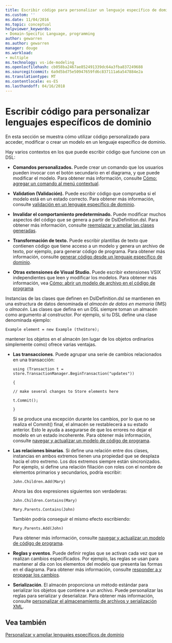```yaml
---
title: Escribir código para personalizar un lenguaje específico de dominio | Documentos de Microsoft
ms.custom: ''
ms.date: 11/04/2016
ms.topic: conceptual
helpviewer_keywords:
- Domain-Specific Language, programming
author: gewarren
ms.author: gewarren
manager: douge
ms.workload:
- multiple
ms.technology: vs-ide-modeling
ms.openlocfilehash: cb058ba2467ae852491339dc64a3fba837249688
ms.sourcegitcommit: 6a9d5bd75e50947659fd6c837111a6a547884e2a
ms.translationtype: MT
ms.contentlocale: es-ES
ms.lasthandoff: 04/16/2018
---
```

# <a name="writing-code-to-customise-a-domain-specific-language"></a>Escribir código para personalizar lenguajes específicos de dominio
En esta sección se muestra cómo utilizar código personalizado para acceder, modificar o crear un modelo en un lenguaje específico de dominio.  
  
 Hay varios contextos en los que puede escribir código que funcione con un DSL:  
  
-   **Comandos personalizados.** Puede crear un comando que los usuarios pueden invocar con el botón secundario en el diagrama, y que puede modificar el modelo. Para obtener más información, consulte [Cómo: agregar un comando al menú contextual](../modeling/how-to-add-a-command-to-the-shortcut-menu.md).  
  
-   **Validation (Validación).** Puede escribir código que comprueba si el modelo está en un estado correcto. Para obtener más información, consulte [validación en un lenguaje específico de dominio](../modeling/validation-in-a-domain-specific-language.md).  
  
-   **Invalidar el comportamiento predeterminado.** Puede modificar muchos aspectos del código que se genera a partir de DslDefinition.dsl. Para obtener más información, consulte [reemplazar y ampliar las clases generadas](../modeling/overriding-and-extending-the-generated-classes.md).  
  
-   **Transformación de texto.** Puede escribir plantillas de texto que contienen código que tiene acceso a un modelo y genera un archivo de texto, por ejemplo, para generar código de programa. Para obtener más información, consulte [generar código desde un lenguaje específico de dominio](../modeling/generating-code-from-a-domain-specific-language.md).  
  
-   **Otras extensiones de Visual Studio.** Puede escribir extensiones VSIX independientes que leen y modificar los modelos. Para obtener más información, vea [Cómo: abrir un modelo de archivo en el código de programa](../modeling/how-to-open-a-model-from-file-in-program-code.md)  
  
 Instancias de las clases que definen en DslDefinition.dsl se mantienen en una estructura de datos denominada el *almacén de datos en memoria* (IMS) o *almacén*. Las clases que defina en un DSL siempre toman un almacén como argumento al constructor. Por ejemplo, si tu DSL define una clase denominada ejemplo:  
  
 `Example element = new Example (theStore);`  
  
 mantener los objetos en el almacén (en lugar de los objetos ordinarios simplemente como) ofrece varias ventajas.  
  
-   **Las transacciones**. Puede agrupar una serie de cambios relacionados en una transacción:  
  
     `using (Transaction t = store.TransactionManager.BeginTransaction("updates"))`  
  
     `{`  
  
     `// make several changes to Store elements here`  
  
     `t.Commit();`  
  
     `}`  
  
     Si se produce una excepción durante los cambios, por lo que no se realiza el Commit() final, el almacén se restablecerá a su estado anterior. Esto le ayuda a asegurarse de que los errores no dejar el modelo en un estado incoherente. Para obtener más información, consulte [navegar y actualizar un modelo de código de programa](../modeling/navigating-and-updating-a-model-in-program-code.md).  
  
-   **Las relaciones binarias**. Si define una relación entre dos clases, instancias en ambos extremos tienen una propiedad que se desplaza hacia el otro extremo. Los dos extremos siempre están sincronizados. Por ejemplo, si define una relación filiación con roles con el nombre de elementos primarios y secundarios, podría escribir:  
  
     `John.Children.Add(Mary)`  
  
     Ahora las dos expresiones siguientes son verdaderas:  
  
     `John.Children.Contains(Mary)`  
  
     `Mary.Parents.Contains(John)`  
  
     También podría conseguir el mismo efecto escribiendo:  
  
     `Mary.Parents.Add(John)`  
  
     Para obtener más información, consulte [navegar y actualizar un modelo de código de programa](../modeling/navigating-and-updating-a-model-in-program-code.md).  
  
-   **Reglas y eventos**. Puede definir reglas que se activan cada vez que se realizan cambios especificados. Por ejemplo, las reglas se usan para mantener al día con los elementos del modelo que presenta las formas en el diagrama. Para obtener más información, consulte [responder a y propagar los cambios](../modeling/responding-to-and-propagating-changes.md).  
  
-   **Serialización**. El almacén proporciona un método estándar para serializar los objetos que contiene a un archivo. Puede personalizar las reglas para serializar y deserializar. Para obtener más información, consulte [personalizar el almacenamiento de archivos y serialización XML](../modeling/customizing-file-storage-and-xml-serialization.md).  
  
## <a name="see-also"></a>Vea también  
 [Personalizar y ampliar lenguajes específicos de dominio](../modeling/customizing-and-extending-a-domain-specific-language.md)